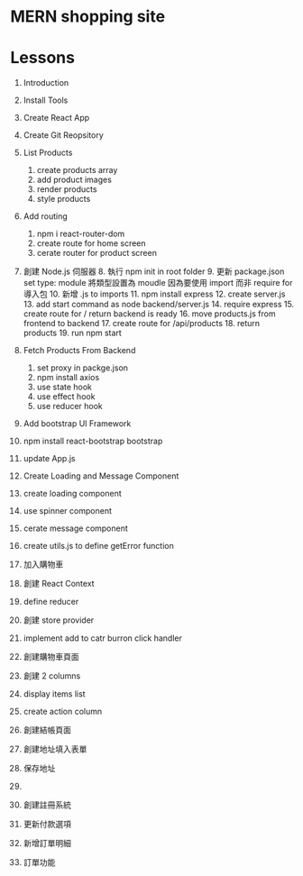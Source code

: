 # MERN shopping site

# Lessons

1. Introduction
2. Install Tools
3. Create React App
4. Create Git Reopsitory

5. List Products

   1. create products array
   2. add product images
   3. render products
   4. style products

6. Add routing

   1. npm i react-router-dom
   2. create route for home screen
   3. cerate router for product screen

7. 創建 Node.js 伺服器 8. 執行 npm init in root folder 9. 更新 package.json set type: module 將類型設置為 moudle 因為要使用 import 而非 require for 導入包 10. 新增 .js to imports 11. npm install express 12. create server.js 13. add start command as node backend/server.js 14. require express 15. create route for / return backend is ready 16. move products.js from frontend to backend 17. create route for /api/products 18. return products 19. run npm start

8. Fetch Products From Backend

   1. set proxy in packge.json
   2. npm install axios
   3. use state hook
   4. use effect hook
   5. use reducer hook

9. Add bootstrap UI Framework
10. npm install react-bootstrap bootstrap
11. update App.js

12. Create Loading and Message Component
13. create loading component
14. use spinner component
15. cerate message component
16. create utils.js to define getError function

17. 加入購物車
18. 創建 React Context
19. define reducer
20. 創建 store provider
21. implement add to catr burron click handler

22. 創建購物車頁面
23. 創建 2 columns
24. display items list
25. create action column
26. 創建結帳頁面
27. 創建地址填入表單
28. 保存地址
29.

30. 創建註冊系統

31. 更新付款選項
32. 新增訂單明細
33. 訂單功能
